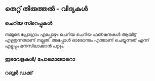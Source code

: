 ## തെറ്റ് തിരുത്തൽ - വിദ്യകള്‍
### ചെറിയ സ്റെപ്പുകള്‍
നമ്മുടെ പ്രോഗ്രാം എപ്പോഴും ചെറിയ ചെറിയ ഫങ്ഷനുകള്‍ ആയിട്ട് എഴുതുന്നതാണ് നല്ലത്. അപ്പോള്‍ ഓരോന്നും എന്താണ് ചെയ്യുന്നത് എന്ന് എളുപ്പം മനസിലാക്കാന്‍ പറ്റും. 

### ഇടവേളകള്‍/ പോമൊടോറൊ

### റബ്ബര്‍ ഡക്ക്
